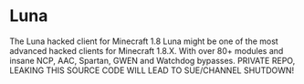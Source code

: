 # Luna
The Luna hacked client for Minecraft 1.8
Luna might be one of the most advanced hacked clients for Minecraft 1.8.X.
With over 80+ modules and insane NCP, AAC, Spartan, GWEN and Watchdog bypasses.
PRIVATE REPO, LEAKING THIS SOURCE CODE WILL LEAD TO SUE/CHANNEL SHUTDOWN!
